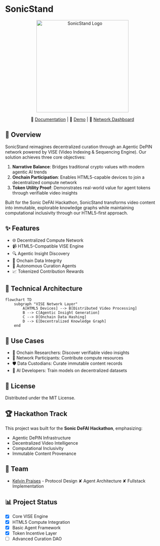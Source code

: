 # SonicStand

<div align="center">
  <img src="https://sonicstand.vercel.app/logo-dark.png" alt="SonicStand Logo" width="300">

📖 [Documentation](#) | 🎯 [Demo](https://sonicstand.vercel.app/) | 🔗 [Network Dashboard](https://sonicstand.vercel.app/console)

</div>

## 🌟 Overview

SonicStand reimagines decentralized curation through an Agentic DePIN network powered by VISE (Video Indexing & Sequencing Engine). Our solution achieves three core objectives:

1. **Narrative Balance**: Bridges traditional crypto values with modern agentic AI trends
2. **Onchain Participation**: Enables HTML5-capable devices to join a decentralized compute network
3. **Token Utility Proof**: Demonstrates real-world value for agent tokens through verifiable video insights

Built for the Sonic DeFAI Hackathon, SonicStand transforms video content into immutable, explorable knowledge graphs while maintaining computational inclusivity through our HTML5-first approach.

## ✨ Features

- 🌐 Decentralized Compute Network
- 📹 HTML5-Compatible VISE Engine
- 🔍 Agentic Insight Discovery
- 🔗 Onchain Data Integrity
- 🤖 Autonomous Curation Agents
- 📈 Tokenized Contribution Rewards

## 🚀 Technical Architecture

```mermaid
flowchart TD
    subgraph "VISE Network Layer"
        A[HTML5 Devices] --> B[Distributed Video Processing]
        B --> C[Agentic Insight Generation]
        C --> D[Onchain Data Hashing]
        D --> E[Decentralized Knowledge Graph]
    end
```

## 🎯 Use Cases

- 🔬 Onchain Researchers: Discover verifiable video insights
- 📡 Network Participants: Contribute compute resources
- 🛡️ Data Custodians: Curate immutable content records
- 🤖 AI Developers: Train models on decentralized datasets

## 📄 License

Distributed under the MIT License.

## 🏆 Hackathon Track

This project was built for the **Sonic DeFAI Hackathon**, emphasizing:

- Agentic DePIN Infrastructure
- Decentralized Video Intelligence
- Computational Inclusivity
- Immutable Content Provenance

## 👥 Team

- [Kelvin Praises](https://x.com/kelvinpraises) - Protocol Design ✘ Agent Architecture ✘ Fullstack Implementation

## 📊 Project Status

- [x] Core VISE Engine
- [x] HTML5 Compute Integration
- [x] Basic Agent Framework
- [x] Token Incentive Layer
- [ ] Advanced Curation DAO
